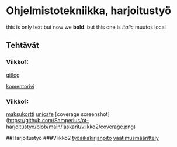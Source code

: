 # Ohjelmistotekniikka, harjoitustyö
this is only text but now we **bold**. but this one is _italic_
muutos local
## Tehtävät
### Viikko1:

[gitlog](https://github.com/Samperius/ot-harjoitustyo/blob/main/laskarit/viikko1/gitlog.txt)

[komentorivi](https://github.com/Samperius/ot-harjoitustyo/blob/main/laskarit/viikko1/komentorivi.txt)


### Viikko1:
[maksukortti](https://github.com/Samperius/ot-harjoitustyo/tree/main/laskarit/viikko2/maksukortti)
[unicafe](https://github.com/Samperius/ot-harjoitustyo/tree/main/laskarit/viikko2/unicafe)
[coverage screenshot] (https://github.com/Samperius/ot-harjoitustyo/blob/main/laskarit/viikko2/coverage.png)

##Harjoitustyö
###Viikko2
[työaikakirjanpito](https://github.com/Samperius/ot-harjoitustyo/blob/main/dokumentaatio/tyoaikakirjanpito.txt)
[vaatimusmäärittely](https://github.com/Samperius/ot-harjoitustyo/blob/main/dokumentaatio/vaatimusmaarittely.md)
